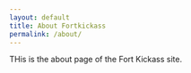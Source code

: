 ```yaml
---
layout: default
title: About Fortkickass
permalink: /about/
---
```


THis is the about page of the Fort Kickass site.

